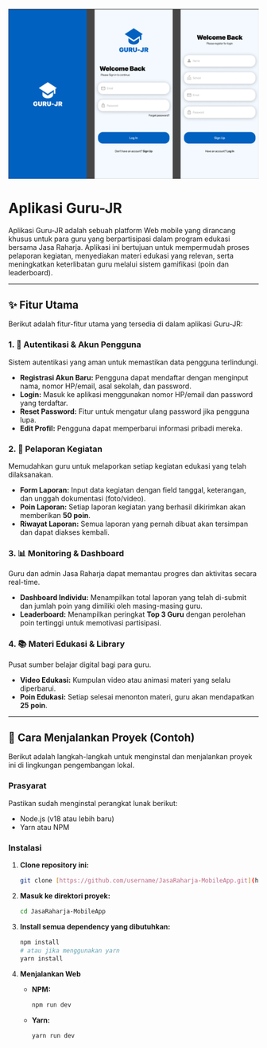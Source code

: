 ![alt text](image.png)

# Aplikasi Guru-JR

Aplikasi Guru-JR adalah sebuah platform Web mobile yang dirancang khusus untuk para guru yang berpartisipasi dalam program edukasi bersama Jasa Raharja. Aplikasi ini bertujuan untuk mempermudah proses pelaporan kegiatan, menyediakan materi edukasi yang relevan, serta meningkatkan keterlibatan guru melalui sistem gamifikasi (poin dan leaderboard).

---

## ✨ Fitur Utama

Berikut adalah fitur-fitur utama yang tersedia di dalam aplikasi Guru-JR:

### 1. 🔑 Autentikasi & Akun Pengguna

Sistem autentikasi yang aman untuk memastikan data pengguna terlindungi.

- **Registrasi Akun Baru:** Pengguna dapat mendaftar dengan menginput nama, nomor HP/email, asal sekolah, dan password.
- **Login:** Masuk ke aplikasi menggunakan nomor HP/email dan password yang terdaftar.
- **Reset Password:** Fitur untuk mengatur ulang password jika pengguna lupa.
- **Edit Profil:** Pengguna dapat memperbarui informasi pribadi mereka.

### 2. 📝 Pelaporan Kegiatan

Memudahkan guru untuk melaporkan setiap kegiatan edukasi yang telah dilaksanakan.

- **Form Laporan:** Input data kegiatan dengan field tanggal, keterangan, dan unggah dokumentasi (foto/video).
- **Poin Laporan:** Setiap laporan kegiatan yang berhasil dikirimkan akan memberikan **50 poin**.
- **Riwayat Laporan:** Semua laporan yang pernah dibuat akan tersimpan dan dapat diakses kembali.

### 3. 📊 Monitoring & Dashboard

Guru dan admin Jasa Raharja dapat memantau progres dan aktivitas secara real-time.

- **Dashboard Individu:** Menampilkan total laporan yang telah di-submit dan jumlah poin yang dimiliki oleh masing-masing guru.
- **Leaderboard:** Menampilkan peringkat **Top 3 Guru** dengan perolehan poin tertinggi untuk memotivasi partisipasi.

### 4. 📚 Materi Edukasi & Library

Pusat sumber belajar digital bagi para guru.

- **Video Edukasi:** Kumpulan video atau animasi materi yang selalu diperbarui.
- **Poin Edukasi:** Setiap selesai menonton materi, guru akan mendapatkan **25 poin**.

---

## 🚀 Cara Menjalankan Proyek (Contoh)

Berikut adalah langkah-langkah untuk menginstal dan menjalankan proyek ini di lingkungan pengembangan lokal.

### Prasyarat

Pastikan sudah menginstal perangkat lunak berikut:

- Node.js (v18 atau lebih baru)
- Yarn atau NPM

### Instalasi

1.  **Clone repository ini:**

    ```bash
    git clone [https://github.com/username/JasaRaharja-MobileApp.git](https://github.com/username/JasaRaharja-MobileApp.git)
    ```

2.  **Masuk ke direktori proyek:**

    ```bash
    cd JasaRaharja-MobileApp
    ```

3.  **Install semua dependency yang dibutuhkan:**

    ```bash
    npm install
    # atau jika menggunakan yarn
    yarn install
    ```

4.  **Menjalankan Web**

    - **NPM:**
      ```bash
      npm run dev
      ```
    - **Yarn:**
      ```bash
      yarn run dev
      ```
